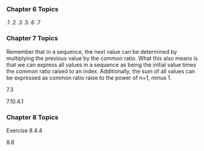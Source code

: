 ### Chapter 6 Topics

.1
.2
.3
.5
.6
.7
### Chapter 7 Topics

Remember that in a sequence, the next value can be determined by multiplying the previous value by the common ratio. What this also means is that we can express all values in a sequence as being the initial value times the common ratio raised to an index. Additionally, the sum of all values can be expressed as common ratio raise to the power of n+1, minus 1.

7.3

7.10.4.1

### Chapter 8 Topics

Exercise 8.4.4

8.8